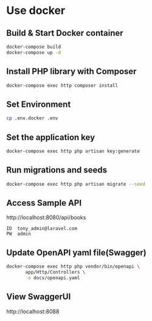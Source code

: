 # Use docker

## Build & Start Docker container

```bash
docker-compose build
docker-compose up -d
```

## Install PHP library with Composer 

```bash
docker-compose exec http composer install
```

## Set Environment

```bash
cp .env.docker .env
```

## Set the application key

```bash
docker-compose exec http php artisan key:generate
```

## Run migrations and seeds

```bash
docker-compose exec http php artisan migrate --seed
```

## Access Sample API 
http://localhost:8080/api/books

```text
ID  tony_admin@laravel.com
PW  admin
```
## Update OpenAPI yaml file(Swagger)

```bash
docker-compose exec http php vendor/bin/openapi \
       app/Http/Controllers \
       -o docs/openapi.yaml
```

## View SwaggerUI
http://localhost:8088

